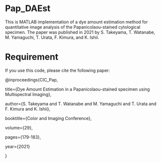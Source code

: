 # Pap_DAEst
This is MATLAB implementation of a dye amount estimation method for quantitative image analysis of the Papanicolaou-stained cytological specimen. The paper was published in 2021 by S. Takeyama, T. Watanabe, M. Yamaguchi, T. Urata, F. Kimura, and K. Ishii.

# Requirement
If you use this code, please cite the following paper:

@inproceedings{CIC_Pap,

  title={Dye Amount Estimation in a Papanicolaou-stained specimen using Multispectral Imaging},
  
  author={S. Takeyama and T. Watanabe and M. Yamaguchi and T. Urata and F. Kimura and K. Ishii},
  
  booktitle={Color and Imaging Conference},
  
  volume={29},
  
  pages={179-183},
  
  year={2021}
  
}
